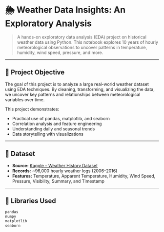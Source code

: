 # 🌦️ Weather Data Insights: An Exploratory Analysis

> A hands-on exploratory data analysis (EDA) project on historical weather data using Python. This notebook explores 10 years of hourly meteorological observations to uncover patterns in temperature, humidity, wind speed, pressure, and more.

---

## 📌 Project Objective

The goal of this project is to analyze a large real-world weather dataset using EDA techniques. By cleaning, transforming, and visualizing the data, we uncover key patterns and relationships between meteorological variables over time.

This project demonstrates:
- Practical use of pandas, matplotlib, and seaborn
- Correlation analysis and feature engineering
- Understanding daily and seasonal trends
- Data storytelling with visualizations

---

## 📁 Dataset

- **Source:** [Kaggle – Weather History Dataset](https://www.kaggle.com/datasets/muthuj7/weather-dataset)
- **Records:** ~96,000 hourly weather logs (2006–2016)
- **Features:** Temperature, Apparent Temperature, Humidity, Wind Speed, Pressure, Visibility, Summary, and Timestamp

---

## 🧪 Libraries Used

```bash
pandas
numpy
matplotlib
seaborn
